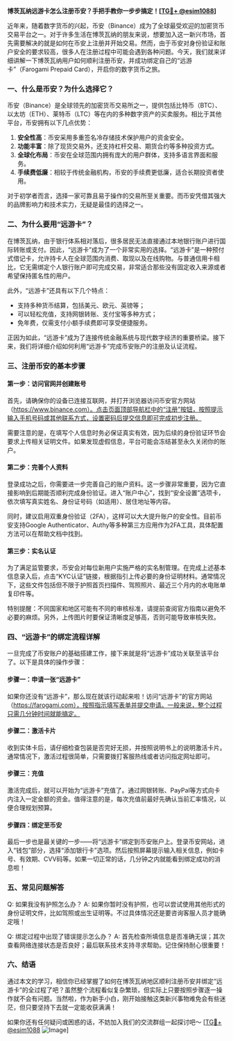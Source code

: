 **博茨瓦纳远游卡怎么注册币安？手把手教你一步步搞定！[[TG💪+ @esim1088](https://t.me/s/esim1088)]**

近年来，随着数字货币的兴起，币安（Binance）成为了全球最受欢迎的加密货币交易平台之一。对于许多生活在博茨瓦纳的朋友来说，想要加入这一新兴市场，首先需要解决的就是如何在币安上注册并开始交易。然而，由于币安对身份验证和账户安全的要求较高，很多人在注册过程中可能会遇到各种问题。今天，我们就来详细讲解一下博茨瓦纳用户如何顺利注册币安，并成功绑定自己的“远游卡”（Farogami Prepaid Card），开启你的数字货币之旅。

### 一、什么是币安？为什么选择它？

币安（Binance）是全球领先的加密货币交易所之一，提供包括比特币（BTC）、以太坊（ETH）、莱特币（LTC）等在内的多种数字资产的买卖服务。相比于其他平台，币安拥有以下几点优势：

1. **安全性高**：币安采用多重签名冷存储技术保护用户的资金安全。
2. **功能丰富**：除了现货交易外，还支持杠杆交易、期货合约等多种投资方式。
3. **全球化布局**：币安在全球范围内拥有庞大的用户群体，支持多语言界面和服务。
4. **手续费低廉**：相较于传统金融机构，币安的手续费更低廉，适合长期投资者使用。

对于初学者而言，选择一家可靠且易于操作的交易所至关重要。而币安凭借其强大的品牌影响力和技术实力，无疑是最佳的选择之一。

### 二、为什么要用“远游卡”？

在博茨瓦纳，由于银行体系相对落后，很多居民无法直接通过本地银行账户进行国际转账或支付。因此，“远游卡”成为了一个非常实用的选择。“远游卡”是一种预付式借记卡，允许持卡人在全球范围内消费、取现以及在线购物。与普通信用卡相比，它无需绑定个人银行账户即可完成交易，非常适合那些没有固定收入来源或者希望保持匿名性的用户。

此外，“远游卡”还具有以下几个特点：
- 支持多种货币结算，包括美元、欧元、英镑等；
- 可以轻松充值，支持网银转账、支付宝等多种方式；
- 免年费，仅需支付小额手续费即可享受便捷服务。

正因为如此，“远游卡”成为了连接传统金融系统与现代数字经济的重要桥梁。接下来，我们将详细介绍如何利用“远游卡”完成币安账户的注册及认证流程。

### 三、注册币安的基本步骤

#### 第一步：访问官网并创建账号
首先，请确保你的设备已连接互联网，并打开浏览器访问币安官方网站（https://www.binance.com）。点击页面顶部导航栏中的“注册”按钮，按照提示输入手机号码或其他联系方式，设置密码后提交信息即可完成初步注册。

需要注意的是，在填写个人信息时务必保证真实有效，因为后续的身份验证环节会要求上传相关证明文件。如果发现虚假信息，平台可能会冻结甚至永久关闭你的账户。

#### 第二步：完善个人资料
登录成功之后，你需要进一步完善自己的账户资料。这一步骤非常重要，因为它直接影响到后期能否顺利完成身份验证。进入“账户中心”，找到“安全设置”选项卡，依次填写真实姓名、身份证号码（如适用）、居住地址等内容。

同时，建议启用双重身份验证（2FA），这样可以大大提升账户的安全性。目前币安支持Google Authenticator、Authy等多种第三方应用作为2FA工具，具体配置方法可以在帮助文档中找到。

#### 第三步：实名认证
为了满足监管要求，币安会对每位新用户实施严格的实名制管理。在完成上述基本信息录入后，点击“KYC认证”链接，根据指引上传必要的身份证明材料。通常情况下，这些文件包括但不限于护照首页扫描件、驾照照片、最近三个月内的水电账单复印件等。

特别提醒：不同国家和地区可能有不同的审核标准，请提前查阅官方指南以避免不必要的麻烦。另外，上传图片时要保证清晰度足够高，否则可能导致审核失败。

### 四、“远游卡”的绑定流程详解

一旦完成了币安账户的基础搭建工作，接下来就是将“远游卡”成功关联至该平台了。以下是具体的操作步骤：

#### 步骤一：申请一张“远游卡”
如果你还没有“远游卡”，那么现在就该行动起来啦！访问“远游卡”的官方网站（https://farogami.com），按照指示填写表单并提交申请。一般来说，整个过程只需几分钟时间就能搞定。

#### 步骤二：激活卡片
收到实体卡后，请仔细检查包装是否完好无损，并按照说明书上的说明激活卡片。通常情况下，激活过程很简单，只需要拨打客服热线或者访问指定网址即可。

#### 步骤三：充值
激活完成后，就可以开始为“远游卡”充值了。通过网银转账、PayPal等方式向卡内注入一定金额的资金。值得注意的是，每次充值前最好先确认当前汇率情况，以便合理规划预算。

#### 步骤四：绑定至币安
最后一步也是最关键的一步——将“远游卡”绑定到币安账户上。登录币安网站，进入“钱包”部分，选择“添加银行卡”选项。然后按照屏幕提示输入相关信息，例如卡号、有效期、CVV码等。如果一切正常的话，几分钟之内就能看到绑定成功的消息啦！

### 五、常见问题解答

Q: 如果我没有护照怎么办？
A: 如果你暂时没有护照，也可以尝试使用其他形式的身份证明文件，比如驾照或出生证明等。不过具体情况还是要咨询客服人员才能确定哦！

Q: 绑定过程中出现了错误提示怎么办？
A: 首先检查所填信息是否准确无误；其次查看网络连接状态是否良好；最后联系技术支持寻求帮助。记住保持耐心很重要！

### 六、结语

通过本文的学习，相信你已经掌握了如何在博茨瓦纳地区顺利注册币安并绑定“远游卡”的全过程了吧？虽然整个流程看似复杂繁琐，但实际上只要按照步骤逐一操作就不会有问题。当然啦，作为新手小白，刚开始接触这类新兴事物难免会有些迷茫，但只要坚持下去就一定能收获满满！

如果你还有任何疑问或困惑的话，不妨加入我们的交流群组一起探讨吧～ [[TG💪+ @esim1088](https://t.me/s/esim1088) ![Image](https://i.postimg.cc/4NQfJmqS/Snipaste-2025-05-13-00-14-12.png)]